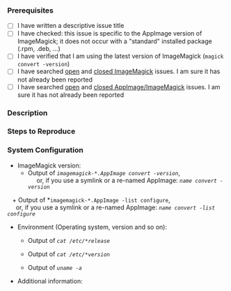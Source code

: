 ### Prerequisites

<!-- The more checkmarks you can set below, the higher your chance that this issue can be looked into fast:-->

- [ ] I have written a descriptive issue title
- [ ] I have checked: this issue is specific to the AppImage version of ImageMagick; it does not occur with a "standard" installed package (.rpm, .deb, ...)
- [ ] I have verified that I am using the latest version of ImageMagick (`magick convert -version`)
- [ ] I have searched [open](https://github.com/ImageMagick/ImageMagick/issues) and [closed ImageMagick](https://github.com/ImageMagick/ImageMagick/issues?q=is%3Aissue+is%3Aclosed) issues. I am sure it has not already been reported
- [ ] I have searched [open](https://github.com/KurtPfeifle/ImageMagick/issues) and [closed AppImage/ImageMagick](https://github.com/KurtPfeifle/ImageMagick/issues?q=is%3Aissue+is%3Aclosed) issues. I am sure it has not already been reported

### Description
<!-- A description of the bug or feature -->

### Steps to Reproduce
<!-- List of steps, sample code, failing test or link to a project that reproduces the behavior.
     Make sure you place a stack trace inside a code (```) block to avoid linking unrelated issues -->

### System Configuration
<!-- Tell us about the environment where you are experiencing the bug -->

- ImageMagick version:
    + Output of *`imagemagick-*.AppImage convert -version`*,   
      or, if you use a symlink or a re-named AppImage: *`name convert -version`*
      
    + Output of *`imagemagick-*.AppImage -list configure`,   
      or, if you use a symlink or a re-named AppImage: *`name convert -list configure`*

- Environment (Operating system, version and so on):
    + Output of *`cat /etc/*release`*
    
    + Output of *`cat /etc/*version`*
    
    + Output of *`uname -a`*

- Additional information:

<!-- Thanks for reporting the issue to ImageMagick/AppImage! -->


